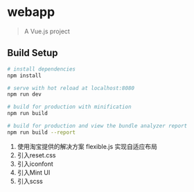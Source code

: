 # webapp

> A Vue.js project

## Build Setup

``` bash
# install dependencies
npm install

# serve with hot reload at localhost:8080
npm run dev

# build for production with minification
npm run build

# build for production and view the bundle analyzer report
npm run build --report
```

1. 使用淘宝提供的解决方案 flexible.js 实现自适应布局
2. 引入reset.css
3. 引入iconfont
4. 引入Mint UI
5. 引入scss

